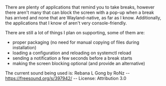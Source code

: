 There are plenty of applications that remind you to take breaks, however there aren't many that can block the screen with a pop-up when a break has arrived and none that are Wayland-native, as far as I know. Additionally, the applications that I know of aren't very console-friendly.

There are still a lot of things I plan on supporting, some of them are:
 - proper packaging (no need for manual copying of files during installation)
 - loading a configuration and reloading on systemctl reload
 - sending a notification a few seconds before a break starts
 - making the screen blocking optional (and provide an alternative)


The current sound being used is:
Rebana L Gong by RoNz -- https://freesound.org/s/397942/ -- License: Attribution 3.0
